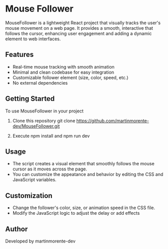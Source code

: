 # Mouse Follower

MouseFollower is a lightweight React project that visually tracks the user's mouse movement on a web page. It provides a smooth, interactive that follows the cursor, enhancing user engagement and adding a dynamic element to web interfaces.

## Features

- Real-time mouse tracking with smooth animation
- Minimal and clean codebase for easy integration
- Customizable follower element (size, color, speed, etc.)
- No external dependencies

## Getting Started
To use MouseFollower in your project

1. Clone this repository
   git clone https://github.com/martinmorente-dev/MouseFollower.git

2. Execute npm install and npm run dev

## Usage
- The script creates a visual element that smoothly follows the mouse cursor as it moves across the page.
- You can customize the appeatance and behavior by editing the CSS and JavaScript variables.

## Customization
- Change the follower's color, size, or animation speed in the CSS file.
- Modify the JavaScript logic to adjust the delay or add effects

## Author
Developed by martinmorente-dev
